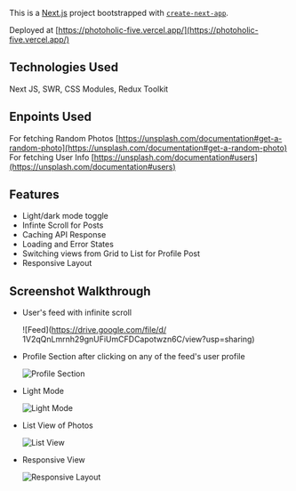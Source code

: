 This is a [Next.js](https://nextjs.org/) project bootstrapped with [`create-next-app`](https://github.com/vercel/next.js/tree/canary/packages/create-next-app).

Deployed at [https://photoholic-five.vercel.app/](https://photoholic-five.vercel.app/)

## Technologies Used 
Next JS, SWR, CSS Modules, Redux Toolkit

## Enpoints Used 
For fetching Random Photos [https://unsplash.com/documentation#get-a-random-photo](https://unsplash.com/documentation#get-a-random-photo)
For fetching User Info [https://unsplash.com/documentation#users](https://unsplash.com/documentation#users)

## Features

- Light/dark mode toggle
- Infinte Scroll for Posts
- Caching API Response
- Loading and Error States
- Switching views from Grid to List for Profile Post
- Responsive Layout
## Screenshot Walkthrough

- User's feed with infinite scroll

  ![Feed](https://drive.google.com/file/d/ 1V2qQnLmrnh29gnUFiUmCFDCapotwzn6C/view?usp=sharing)

- Profile Section after clicking on any of the feed's user profile

  ![Profile Section](https://drive.google.com/file/d/14J_fIww4CVOhBuGysxCEEoKDG99KF436/view?usp=sharing)

- Light Mode

  ![Light Mode](https://drive.google.com/file/d/1Ay353O_6MH43MYksgToqyt5rbDYR9L0C/view?usp=sharing)

- List View of Photos

  ![List View](https://drive.google.com/file/d/1-Qheub6mXcyZAcjWaJ_EqW8g1B083HOC/view?usp=sharing)

- Responsive View

  ![Responsive Layout](https://drive.google.com/file/d/1P5Dyjh7r1LwXg8LdeS48GBCtyRUuIEjB/view?usp=sharing)


